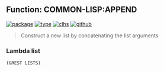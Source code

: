 ## Function: COMMON-LISP:APPEND
[![package](https://img.shields.io/badge/Package-COMMON--LISP-5f9ea0.svg?style=social&colorA=999999)](../) [![type](https://img.shields.io/badge/Type-Function-5f9ea0.svg?style=social&colorA=999999)](../#function) [![clhs](https://img.shields.io/badge/CLHS-APPEND-5f9ea0.svg?style=social&colorA=999999)](http://www.lispworks.com/documentation/HyperSpec/Body/f_append.htm) [![github](https://img.shields.io/badge/GitHub-View_the_source-5f9ea0.svg?style=social&colorA=999999&logo=github)](https://github.com/sbcl/sbcl/blob/master/src/code/list.lisp/) 

> Construct a new list by concatenating the list arguments

### Lambda list
```
(&REST LISTS)
```
